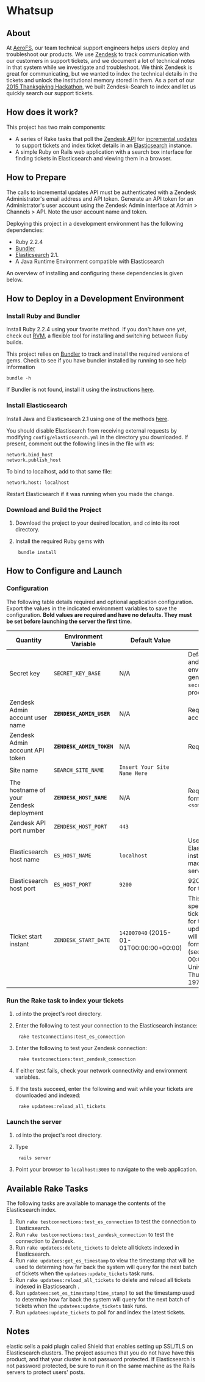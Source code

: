 # Whatsup

## About
At [AeroFS](http:///www.aerofs.com), our team technical support engineers helps users deploy and troubleshoot our products. We use [Zendesk](www.zendesk.com) to track communication with our customers in support tickets, and we document a lot of technical notes in that system while we investigate and troubleshoot. We think Zendesk is great for communicating, but we wanted to index the technical details in the tickets and unlock the institutional memory stored in them. As a part of our [2015 Thanksgiving Hackathon](https://www.aerofs.com/blog/how-we-run-hackathons/), we built Zendesk-Search to index and let us quickly search our support tickets.

## How does it work?
This project has two main components:

* A series of Rake tasks that poll the [Zendesk API](https://developer.zendesk.com/rest_api/docs/core/introduction) for [incremental updates](https://developer.zendesk.com/rest_api/docs/core/incremental_export) to support tickets and index ticket details in an [Elasticsearch](http://www.elasticsearch.org) instance.
* A simple Ruby on Rails web application with a search box interface for finding tickets in Elasticsearch and viewing them in a browser.

## How to Prepare
The calls to incremental updates API must be authenticated with a Zendesk Administrator's email address and API token. Generate an API token for an Administrator's user account using the Zendesk Admin interface at Admin > Channels > API. Note the user account name and token.

Deploying this project in a development environment has the following dependencies:

* Ruby 2.2.4
* [Bundler](http://bundler.io)
* [Elasticsearch](http://www.elasticsearch.org) 2.1.
* A Java Runtime Environment compatible with Elasticsearch

An overview of installing and configuring these dependencies is given below.


## How to Deploy in a Development Environment
### Install Ruby and Bundler
Install Ruby 2.2.4 using your favorite method. If you don't have one yet, check out [RVM](rvm.io), a flexible tool for installing and switching between Ruby builds.

This project relies on [Bundler](http://bundler.io) to track and install the required versions of gems. Check to see if you have bundler installed by running to see help information

    bundle -h

If Bundler is not found, install it using the instructions [here](http://bundler.io).

### Install Elasticsearch
Install Java and Elasticsearch 2.1 using one of the methods [here](https://www.elastic.co/guide/en/elasticsearch/reference/current/_installation.html). 

You should disable Elastisearch from receiving external requests by modifying `config/elasticsearch.yml` in the directory you downloaded. If present, comment out the following lines in the file with `#`s:

    network.bind_host
    network.publish_host
    
To bind to localhost, add to that same file:

    network.host: localhost

Restart Elasticsearch if it was running when you made the change.

### Download and Build the Project
1. Download the project to your desired location, and `cd` into its root directory. 
2. Install the required Ruby gems with

        bundle install

## How to Configure and Launch

### Configuration
The following table details required and optional application configuration. Export the values in the indicated environment variables to save the configuration. __Bold values are required and have no defaults. They must be set before launching the server the first time.__

| Quantity                                	| Environment Variable 	| Default Value                        	| Notes                                                                                                                                                                                                                                                              	|
|-----------------------------------------	|----------------------	|--------------------------------------	|--------------------------------------------------------------------------------------------------------------------------------------------------------------------------------------------------------------------------------------------------------------------	|
| Secret key                              	| `SECRET_KEY_BASE`     	| N/A                                  	| Defaults exist for test and development environments. You must generate one using `rake secret` to launch in production mode.                                                                                                                                      	|
| Zendesk Admin account user name         	| __`ZENDESK_ADMIN_USER`__   	| N/A                                  	| Required. It is the account's email address.                                                                                                                                                                                                                       	|
| Zendesk Admin account API token         	| __`ZENDESK_ADMIN_TOKEN`__  	| N/A                                  	| Required.                                                                                                                                                                                                                                                          	|
| Site name                               	| `SEARCH_SITE_NAME`     	| `Insert Your Site Name Here `          	|                                                                                                                                                                                                                                                                    	|
| The hostname of your Zendesk deployment 	| __`ZENDESK_HOST_NAME`__    	| N/A                                  	| Required. Takes the form `<something>.zendesk.com`                                                                                                                                                                                                                   	|
| Zendesk API port number                 	| `ZENDESK_HOST_PORT`    	| `443`                                	|                                                                                                                                                                                                                                                                    	|
| Elasticsearch host name                 	| `ES_HOST_NAME`         	| `localhost`                          	| Use `localhost` for Elasticsearch  hosts installed on the same machine as the Rails server.                                                                                                                                                                        	|
| Elasticsearch host port                 	| `ES_HOST_PORT`         	| `9200`                               	| 9200 is the default port for the Elasticsearch API                                                                                                                                                                                                                 	|
| Ticket start instant                    	| `ZENDESK_START_DATE`   	| `142007040` (2015-01-01T00:00:00+00:00) 	| This variable is used to specify how far back the ticket import should look for tickets. Tickets updated after this instant will be imported. The format is Unix time (seconds elapsed since 00:00:00 Coordinated Universal Time (UTC), Thursday, 1 January 1970.) 	|

### Run the Rake task to index your tickets
1. `cd` into the project's root directory.
2. Enter the following to test your connection to the Elasticsearch instance:

        rake testconnections:test_es_connection

3. Enter the following to test your Zendesk connection:

        rake testconections:test_zendesk_connection
        
4. If either test fails, check your network connectivity and environment variables.
5. If the tests succeed, enter the following and wait while your tickets are downloaded and indexed:

        rake updatees:reload_all_tickets


### Launch the server
1. `cd` into the project's root directory.
2. Type

        rails server
3. Point your browser to `localhost:3000` to navigate to the web application.

## Available Rake Tasks
The following tasks are available to manage the contents of the Elasticsearch index.

1. Run `rake testconnections:test_es_connection` to test the connection to Elasticsearch.
2. Run `rake testconnections:test_zendesk_connection` to test the connection to Zendesk.
3. Run `rake updatees:delete_tickets` to delete all tickets indexed in Elasticsearch.
4. Run `rake updatees:get_es_timestamp` to view the timestamp that will be used to determing how far back the system will query for the next batch of tickets when the `updatees:update_tickets` task runs.
5. Run `rake updatees:reload_all_tickets` to delete and reload all tickets indexed in Elasticsearch .
6. Run `updatees:set_es_timestamp[time_stamp]` to set the timestamp used to determine how far back the system will query for the next batch of tickets when the `updatees:update_tickets` task runs.
7. Run `updatees:update_tickets` to poll for and index the latest tickets.


## Notes
elastic sells a paid plugin called Shield that enables setting up SSL/TLS on Elasticsearch clusters. The project assumes that you do not have have this product, and that your cluster is not password protected. If Elasticsearch is not password protected, be sure to run it on the same machine as the Rails servers to protect users' posts.
